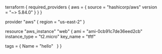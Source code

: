 terraform {
  required_providers {
    aws = {
      source  = "hashicorp/aws"
      version = "~> 5.84.0"
    }
  }
}

provider "aws" {
  region = "us-east-2"
}

resource "aws_instance" "web" {
  ami           = "ami-0cb91c7de36eed2cb"
  instance_type = "t2.micro"
  key_name      = "tftf"

  tags = {
    Name = "hello"
  }
}
